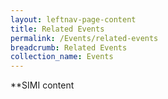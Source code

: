 ```yaml
---
layout: leftnav-page-content
title: Related Events
permalink: /Events/related-events
breadcrumb: Related Events
collection_name: Events
---
```

**SIMI content
